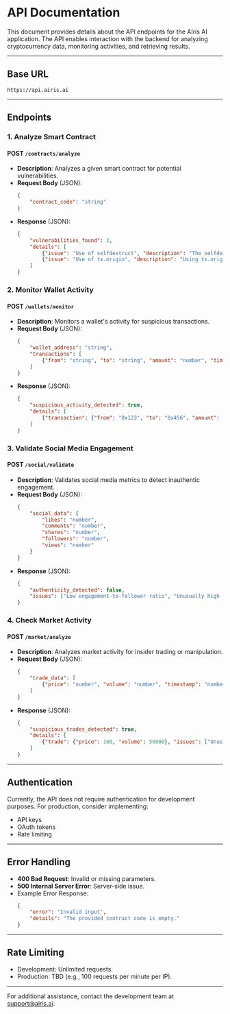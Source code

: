 # API Documentation

This document provides details about the API endpoints for the AIris AI application. The API enables interaction with the backend for analyzing cryptocurrency data, monitoring activities, and retrieving results.

---

## Base URL
```
https://api.airis.ai
```

---

## Endpoints

### 1. **Analyze Smart Contract**
#### POST `/contracts/analyze`
- **Description**: Analyzes a given smart contract for potential vulnerabilities.
- **Request Body** (JSON):
  ```json
  {
      "contract_code": "string"
  }
  ```
- **Response** (JSON):
  ```json
  {
      "vulnerabilities_found": 2,
      "details": [
          {"issue": "Use of selfdestruct", "description": "The selfdestruct function can be exploited to drain contract funds."},
          {"issue": "Use of tx.origin", "description": "Using tx.origin for authentication can lead to phishing attacks."}
      ]
  }
  ```

### 2. **Monitor Wallet Activity**
#### POST `/wallets/monitor`
- **Description**: Monitors a wallet's activity for suspicious transactions.
- **Request Body** (JSON):
  ```json
  {
      "wallet_address": "string",
      "transactions": [
          {"from": "string", "to": "string", "amount": "number", "timestamp": "number"}
      ]
  }
  ```
- **Response** (JSON):
  ```json
  {
      "suspicious_activity_detected": true,
      "details": [
          {"transaction": {"from": "0x123", "to": "0x456", "amount": 200000}, "issue": "Unusually large transfer"}
      ]
  }
  ```

### 3. **Validate Social Media Engagement**
#### POST `/social/validate`
- **Description**: Validates social media metrics to detect inauthentic engagement.
- **Request Body** (JSON):
  ```json
  {
      "social_data": {
          "likes": "number",
          "comments": "number",
          "shares": "number",
          "followers": "number",
          "views": "number"
      }
  }
  ```
- **Response** (JSON):
  ```json
  {
      "authenticity_detected": false,
      "issues": ["Low engagement-to-follower ratio", "Unusually high views relative to followers"]
  }
  ```

### 4. **Check Market Activity**
#### POST `/market/analyze`
- **Description**: Analyzes market activity for insider trading or manipulation.
- **Request Body** (JSON):
  ```json
  {
      "trade_data": [
          {"price": "number", "volume": "number", "timestamp": "number", "trader": "string"}
      ]
  }
  ```
- **Response** (JSON):
  ```json
  {
      "suspicious_trades_detected": true,
      "details": [
          {"trade": {"price": 100, "volume": 50000}, "issues": ["Unusually large trade volume"]}
      ]
  }
  ```

---

## Authentication
Currently, the API does not require authentication for development purposes. For production, consider implementing:
- API keys
- OAuth tokens
- Rate limiting

---

## Error Handling
- **400 Bad Request**: Invalid or missing parameters.
- **500 Internal Server Error**: Server-side issue.
- Example Error Response:
  ```json
  {
      "error": "Invalid input",
      "details": "The provided contract code is empty."
  }
  ```

---

## Rate Limiting
- Development: Unlimited requests.
- Production: TBD (e.g., 100 requests per minute per IP).

---

For additional assistance, contact the development team at [support@airis.ai](mailto:support@airis.ai).
